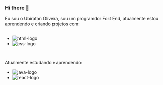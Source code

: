 ### Hi there 👋

Eu sou o Ubiratan Oliveira, sou um programdor Font End, atualmente estou aprendendo e criando projetos com:
<br>
<br>
- <img src="https://img.shields.io/badge/HTML-239120?style=for-the-badge&logo=html5&logoColor=white" alt="html-logo" />
- <img src="https://img.shields.io/badge/CSS-239120?&style=for-the-badge&logo=css3&logoColor=white" alt="css-logo" />

<br>

Atualmente estudando e aprendendo:
<br>
- <img src= "https://img.shields.io/badge/JavaScript-323330?style=for-the-badge&logo=javascript&logoColor=F7DF1E" alt="java-logo" />
- <img src= "https://img.shields.io/badge/React-20232A?style=for-the-badge&logo=react&logoColor=61DAFB" alt="react-logo" />
